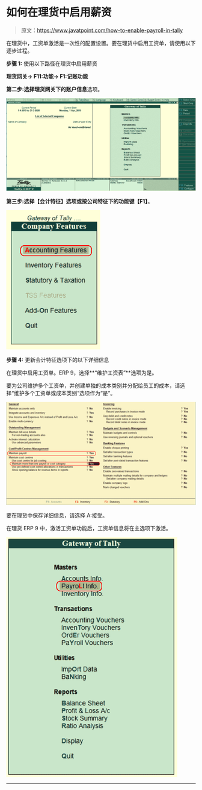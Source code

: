 # 如何在理货中启用薪资

> 原文：<https://www.javatpoint.com/how-to-enable-payroll-in-tally>

在理货中，工资单激活是一次性的配置设置。要在理货中启用工资单，请使用以下逐步过程。

**步骤 1:** 使用以下路径在理货中启用薪资

**理货网关→ F11:功能→ F1:记账功能**

**第二步:**选择理货网关下的**账户信息**选项。

![How to Enable Payroll in Tally](img/a6129502e2c35d482ee8de005621c7c1.png)

**第三步:**选择**【会计特征】**选项或按公司特征下的功能键**【F1】**。

![How to Enable Payroll in Tally](img/ba6cd5494cdddcd74ee81d40a3948524.png)

**步骤 4:** 更新会计特征选项下的以下详细信息

在理货中启用工资单。ERP 9，选择**“维护工资表”**选项为是。

要为公司维护多个工资单，并创建单独的成本类别并分配给员工的成本，请选择“维护多个工资单或成本类别”选项作为“是”。

![How to Enable Payroll in Tally](img/013045ddb11d16636ff11a4084a2a90c.png)

要在理货中保存详细信息，请选择 A:接受。

在理货 ERP 9 中，激活工资单功能后，工资单信息将在主选项下激活。

![How to Enable Payroll in Tally](img/05f14521e521a49671bc6deaa2518ee2.png)

* * *